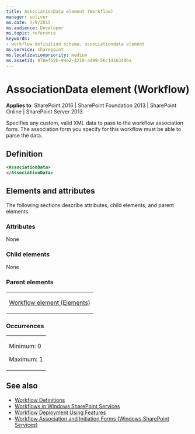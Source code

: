 ```yaml
---
title: AssociationData element (Workflow)
manager: soliver
ms.date: 3/9/2015
ms.audience: Developer
ms.topic: reference
keywords:
- workflow definition schema, associationdata element
ms.service: sharepoint
ms.localizationpriority: medium
ms.assetid: 878ef52b-94e2-4218-a499-56c1416340ba
---
```


# AssociationData element (Workflow)

**Applies to**: SharePoint 2016 | SharePoint Foundation 2013 | SharePoint Online | SharePoint Server 2013

Specifies any custom, valid XML data to pass to the workflow association form. The association form you specify for this workflow must be able to parse the data.

## Definition

```XML
<AssociationData>
</AssociationData>
```

## Elements and attributes

The following sections describe attributes, child elements, and parent elements.

### Attributes

None

### Child elements

None

### Parent elements

<table>
<colgroup>
<col width="100%" />
</colgroup>
<tbody>
<tr class="odd">
<td align="left"><p><a href="workflow-element-elements.md">Workflow element (Elements)</a></p></td>
</tr>
</tbody>
</table>

### Occurrences

<table>
<colgroup>
<col width="100%" />
</colgroup>
<tbody>
<tr class="odd">
<td align="left"><p>Minimum: 0</p>
<p>Maximum: 1</p></td>
</tr>
</tbody>
</table>


## See also

- [Workflow Definitions](workflow-definitions.md)
- [Workflows in Windows SharePoint Services](https://msdn.microsoft.com/library/be0888d4-20b2-4d39-bf28-2d8a71829d8e(Office.15).aspx)
- [Workflow Deployment Using Features](https://msdn.microsoft.com/library/ad294f09-483d-4e87-bd19-fa37795ed558(Office.15).aspx)
- [Workflow Association and Initiation Forms (Windows SharePoint Services)](https://msdn.microsoft.com/library/ffdfe5a7-f860-47b0-80e0-2dc2bd36ed38(Office.15).aspx)








